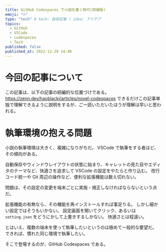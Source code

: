 ```yaml
---
title: GitHub Codespaces で小説を書く時代(詳細版)
emoji: "🔥"
type: "tech" # tech: 技術記事 / idea: アイデア
topics:
  - GitHub
  - VSCode
  - codespaces
  - Tech
published: false
published_at: 2022-12-29 14:40
---
```


# 今回の記事について
この記事は、以下の記事の続編的な位置づけである。
https://zenn.dev/haoblackj/articles/novel-codespaces
できるだけこの記事単独で理解できるように説明をするが、ご一読いただいたほうが理解は早いと思われる。

# 執筆環境の抱える問題
小説の執筆環境は大きく、複雑になりがちだ。
VSCode で執筆をする者ほど、その傾向がある。

自動保存やウィンドウレイアウトの状態に始まり、キャレットの見た目やエディタのテーマなど、快適さを追求して VSCode の設定をやたらと作り込む。
改行コード統一や Git 周辺の操作など、便利な拡張機能は数え切れない。

問題は、その設定の変更を端末ごとに実施・規正しなければならないという点だ。

拡張機能の有無なら、その機能を再インストールすれば事足りる。
しかし細かい設定ではそうもいかない。
設定画面を開いてクリック、あるいは `setting.json` をどうにかして上書きするしかない。
快適さとは程遠い。

とはいえ、複数の端末を使って執筆したいというのは極めて一般的な要望だ。
できれば、慣れた同じ環境で執筆したい。

そこで登場するのが、GitHub Codespaces である。